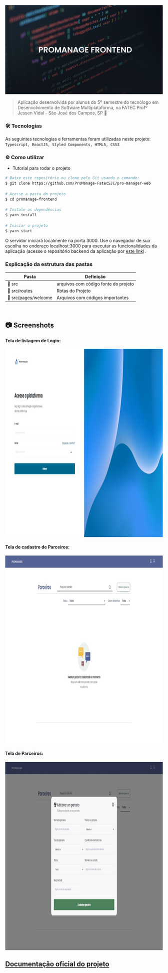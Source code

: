 <img src = "https://github.com/ProManage-FatecSJC/pro-manager-documentation/blob/main/Front-end.png">

> Aplicação desenvolvida por alunos do 5º semestre do tecnólogo em Desenvolvimento de Software Multiplataforma, na FATEC Profº Jessen Vidal - São José dos Campos, SP :rocket:

### :hammer_and_wrench: Tecnologias

As seguintes tecnologias e ferramentas foram utilizadas neste projeto: `Typescript, ReactJS, Styled Components, HTML5, CSS3`

### :gear: Como utilizar

- Tutorial para rodar o projeto

```bash
# Baixe este repositório ou clone pelo Git usando o comando:
$ git clone https://github.com/ProManage-FatecSJC/pro-manager-web

# Acesse a pasta do projeto
$ cd promanage-frontend

# Instale as dependências
$ yarn install

# Iniciar o projeto
$ yarn start


```
O servidor iniciará localmente na porta 3000. Use o navegador de sua escolha no endereço localhost:3000 para executar as funcionalidades da aplicação (acesse o repositório backend da aplicação por [este link](https://github.com/Conveccao/conveccao-backend)).

### Explicação da estrutura das pastas

| Pasta                                                       | Definição                                                                       |
| ----------------------------------------------------------- | ------------------------------------------------------------------------------- |
| :open_file_folder: src                               | arquivos com código fonte do projeto |
| :open_file_folder: src/routes                         | Rotas do Projeto |
| :open_file_folder: src/pages/welcome | Arquivos com códigos importantes |

</br>

## 📷 Screenshots

#### Tela de listagem de Login:
<img width="2500px" height="600px" src="https://github.com/ProManage-FatecSJC/pro-manager-documentation/blob/main/Tela%20de%20Login.jpeg">
</br>

#### Tela de cadastro de Parceiros:
<img width="2500px" height="600px" src="https://github.com/ProManage-FatecSJC/pro-manager-documentation/blob/main/Tela%20de%20Parceiros.jpeg">
</br>

#### Tela de Parceiros:
<img width="2500px" height="600px" src="https://github.com/ProManage-FatecSJC/pro-manager-documentation/blob/main/Tela%20de%20Cadastro%20de%20Parceiro.jpeg">
</br>

## [Documentação oficial do projeto](https://github.com/ProManage-FatecSJC/pro-manager-documentation)

<br>
